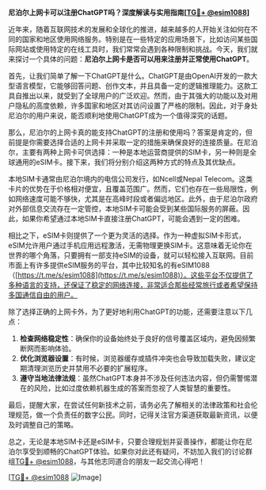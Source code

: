 **尼泊尔上网卡可以注册ChatGPT吗？深度解读与实用指南[[TG💪+ @esim1088](https://t.me/s/esim1088)]**

近年来，随着互联网技术的发展和全球化的推进，越来越多的人开始关注如何在不同的国家和地区使用网络服务。特别是在一些特定的应用场景下，比如访问某些国际网站或使用特定的在线工具时，我们常常会遇到各种限制和挑战。今天，我们就来探讨一个具体的问题：**尼泊尔上网卡是否可以用来注册并正常使用ChatGPT**。

首先，让我们简单了解一下ChatGPT是什么。ChatGPT是由OpenAI开发的一款大型语言模型，它能够回答问题、创作文本，并且具备一定的逻辑推理能力。这款工具自推出以来，就受到了全球用户的广泛欢迎。然而，由于其强大的功能以及对用户隐私的高度依赖，许多国家和地区对其访问设置了严格的限制。因此，对于身处尼泊尔的用户来说，能否顺利地使用ChatGPT成为一个值得深究的话题。

那么，尼泊尔的上网卡真的能支持ChatGPT的注册和使用吗？答案是肯定的，但前提是你需要选择合适的上网卡并采取一定的措施来确保良好的连接质量。在尼泊尔，主要有两种上网卡可供选择：一种是本地运营商提供的SIM卡，另一种则是全球通用的eSIM卡。接下来，我们将分别介绍这两种方式的特点及其优缺点。

本地SIM卡通常由尼泊尔境内的电信公司发行，如Ncell或Nepal Telecom。这类卡片的优势在于价格相对便宜，且覆盖范围广。然而，它们也存在一些局限性，例如网络速度可能不够快，尤其是在高峰时段或者偏远地区。此外，由于尼泊尔政府对外部信息交流存在一定管控，本地SIM卡可能会受到某些国际服务的屏蔽。因此，如果你希望通过本地SIM卡直接注册ChatGPT，可能会遇到一定的困难。

相比之下，eSIM卡则提供了一个更为灵活的选择。作为一种虚拟SIM卡形式，eSIM允许用户通过手机应用远程激活，无需物理更换SIM卡。这意味着无论你在世界的哪个角落，只要拥有一部支持eSIM的设备，就可以轻松接入互联网。目前市面上有许多提供eSIM服务的平台，其中比较知名的有eSIM1088（[https://t.me/s/esim1088](https://t.me/s/esim1088)）。这些平台不仅提供了多种语言的支持，还保证了稳定的网络连接，非常适合那些经常旅行或者希望保持多国通信自由的用户。

除了选择正确的上网卡外，为了更好地利用ChatGPT的功能，还需要注意以下几点：

1. **检查网络稳定性**：确保你的设备始终处于良好的信号覆盖区域内，避免因频繁断网而影响体验。
2. **优化浏览器设置**：有时候，浏览器缓存或插件冲突也会导致加载失败，建议定期清理浏览历史并禁用不必要的扩展程序。
3. **遵守当地法律法规**：虽然ChatGPT本身并不涉及任何违法内容，但仍需警惕潜在的风险，比如过度依赖机器生成的答案而忽视了人类智慧的重要性。

最后，提醒大家，在尝试任何新技术之前，请务必先了解相关的法律政策和社会伦理规范，做一个负责任的数字公民。同时，记得关注官方渠道获取最新资讯，以便及时调整自己的策略。

总之，无论是本地SIM卡还是eSIM卡，只要合理规划并妥善操作，都能让你在尼泊尔享受到顺畅的ChatGPT体验。如果你对此还有疑问，不妨加入我们的讨论群组[TG💪+ @esim1088](https://t.me/s/esim1088)，与其他志同道合的朋友一起交流心得吧！

[[TG💪+ @esim1088](https://t.me/s/esim1088) ![Image](https://i.postimg.cc/4NQfJmqS/Snipaste-2025-05-13-00-14-12.png)]
